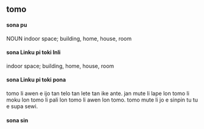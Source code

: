 ## tomo

#### sona pu

NOUN indoor space; building, home, house, room

#### sona Linku pi toki Inli

indoor space; building, home, house, room

#### sona Linku pi toki pona

tomo li awen e ijo tan telo tan lete tan ike ante. jan mute li lape lon tomo li moku lon tomo li pali lon tomo li awen lon tomo. tomo mute li jo e sinpin tu tu e supa sewi.

#### sona sin

